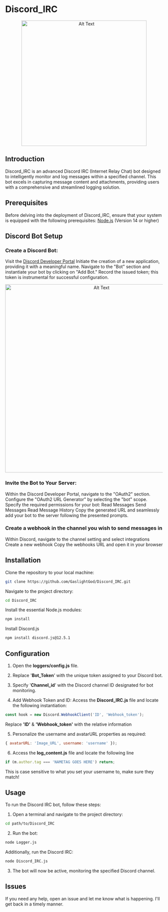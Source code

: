 # Discord_IRC
<div align="center">
  <img src="https://cdn.discordapp.com/attachments/1003507541382287503/1202621750136021023/image.png?ex=65ce1fc8&is=65bbaac8&hm=83bcf2e79e2e8a46bd19200ebc39d3d96e2c98fdcdd176629c8c848d58c1387c&" alt="Alt Text" width="400">
</div>

## Introduction

Discord_IRC is an advanced Discord IRC (Internet Relay Chat) bot designed to intelligently monitor and log messages within a specified channel. 
This bot excels in capturing message content and attachments, providing users with a comprehensive and streamlined logging solution.

## Prerequisites
Before delving into the deployment of Discord_IRC, ensure that your system is equipped with the following prerequisites:
<a target="_new" href="https://nodejs.org/">Node.js</a> (Version 14 or higher)

## Discord Bot Setup

### Create a Discord Bot:
    
Visit the <a target="_new" href="https://discord.com/developers/applications">Discord Developer Portal</a>
    Initiate the creation of a new application, providing it with a meaningful name.
    Navigate to the "Bot" section and instantiate your bot by clicking on "Add Bot."
    Record the issued token; this token is instrumental for successful configuration.
    
  <div align="center">
  <img src="https://media.discordapp.net/attachments/1003507541382287503/1202622522101858304/image.png?ex=65ce2080&is=65bbab80&hm=85a16a244169c74c58b45aeae6adbbf0d79bf0cd358bd0a9192ed1757cc0a120&=&format=webp&quality=lossless&width=720&height=78" alt="Alt Text" width="600">
</div>


### Invite the Bot to Your Server:
 Within the Discord Developer Portal, navigate to the "OAuth2" section.
      Configure the "OAuth2 URL Generator" by selecting the "bot" scope.
      Specify the required permissions for your bot:
        Read Messages
        Send Messages
        Read Message History
      Copy the generated URL and seamlessly add your bot to the server following the presented prompts.

### Create a webhook in the channel you wish to send messages in
  Within Discord, navigate to the channel setting and select integrations
  Create a new webhook
  Copy the webhooks URL and open it in your browser
  
## Installation
Clone the repository to your local machine:

```bash
git clone https://github.com/GaslightGod/Discord_IRC.git
```
Navigate to the project directory:

```bash
cd Discord_IRC
```
Install the essential Node.js modules:
```bash
npm install
```
Install Discord.js
```bash
npm install discord.js@12.5.1
```

## Configuration
1. Open the **loggers/config.js** file.
    
2. Replace '**Bot_Token**' with the unique token assigned to your Discord bot.
    
3. Specify '**Channel_id**' with the Discord channel ID designated for bot monitoring.
    
4. Add Webhook Token and ID:
       Access the **Discord_IRC.js** file and locate the following instantiation:
  ```js 
const hook = new Discord.WebhookClient('ID', 'Webhook_token');
```
  Replace **'ID'** & **'Webhook_token'** with the relative information
  
5. Personalize the username and avatarURL properties as required:
```js
{ avatarURL: 'Image_URL', username: 'username' });
```
6. Access the **log_content.js** file and locate the following line
```js
if (m.author.tag === 'NAMETAG GOES HERE') return;
```
This is case sensitive to what you set your username to, make sure they match!

## Usage
To run the Discord IRC bot, follow these steps:

1. Open a terminal and navigate to the project directory:

```bash 
cd path/to/Discord_IRC
```
2. Run the bot:
```bash
node Logger.js
```
Additionally, run the Discord IRC:
```bash
node Discord_IRC.js
```
3. The bot will now be active, monitoring the specified Discord channel.

## Issues
If you need any help, open an issue and let me know what is happening. I'll get back in a timely manner.
